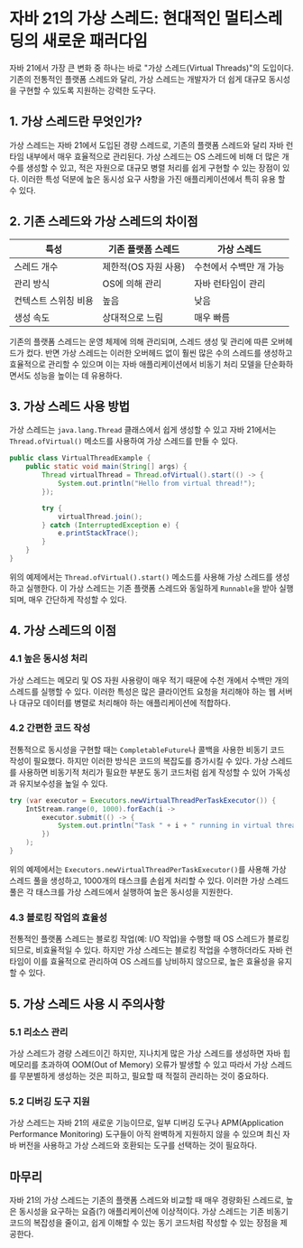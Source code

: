 # 자바 21의 가상 스레드: 현대적인 멀티스레딩의 새로운 패러다임

자바 21에서 가장 큰 변화 중 하나는 바로 "가상 스레드(Virtual Threads)"의 도입이다. 기존의 전통적인 플랫폼 스레드와 달리, 가상 스레드는 개발자가 더 쉽게 대규모 동시성을 구현할 수 있도록 지원하는 강력한 도구다.

## 1. 가상 스레드란 무엇인가?

가상 스레드는 자바 21에서 도입된 경량 스레드로, 기존의 플랫폼 스레드와 달리 자바 런타임 내부에서 매우 효율적으로 관리된다. 가상 스레드는 OS 스레드에 비해 더 많은 개수를 생성할 수 있고, 적은 자원으로 대규모 병렬 처리를 쉽게 구현할 수 있는 장점이 있다. 이러한 특성 덕분에 높은 동시성 요구 사항을 가진 애플리케이션에서 특히 유용 할 수 있다.

## 2. 기존 스레드와 가상 스레드의 차이점

| 특성                | 기존 플랫폼 스레드    | 가상 스레드          |
|---------------------|-----------------------|----------------------|
| 스레드 개수         | 제한적(OS 자원 사용)  | 수천에서 수백만 개 가능 |
| 관리 방식           | OS에 의해 관리        | 자바 런타임이 관리   |
| 컨텍스트 스위칭 비용 | 높음                 | 낮음                 |
| 생성 속도           | 상대적으로 느림       | 매우 빠름            |

기존의 플랫폼 스레드는 운영 체제에 의해 관리되며, 스레드 생성 및 관리에 따른 오버헤드가 컸다. 반면 가상 스레드는 이러한 오버헤드 없이 훨씬 많은 수의 스레드를 생성하고 효율적으로 관리할 수 있으며 이는 자바 애플리케이션에서 비동기 처리 모델을 단순화하면서도 성능을 높이는 데 유용하다.

## 3. 가상 스레드 사용 방법

가상 스레드는 `java.lang.Thread` 클래스에서 쉽게 생성할 수 있고 자바 21에서는 `Thread.ofVirtual()` 메소드를 사용하여 가상 스레드를 만들 수 있다.

```java
public class VirtualThreadExample {
    public static void main(String[] args) {
        Thread virtualThread = Thread.ofVirtual().start(() -> {
            System.out.println("Hello from virtual thread!");
        });

        try {
            virtualThread.join();
        } catch (InterruptedException e) {
            e.printStackTrace();
        }
    }
}
```
위의 예제에서는 `Thread.ofVirtual().start()` 메소드를 사용해 가상 스레드를 생성하고 실행한다. 이 가상 스레드는 기존 플랫폼 스레드와 동일하게 `Runnable`을 받아 실행되며, 매우 간단하게 작성할 수 있다.

## 4. 가상 스레드의 이점

### 4.1 높은 동시성 처리

가상 스레드는 메모리 및 OS 자원 사용량이 매우 적기 때문에 수천 개에서 수백만 개의 스레드를 실행할 수 있다. 이러한 특성은 많은 클라이언트 요청을 처리해야 하는 웹 서버나 대규모 데이터를 병렬로 처리해야 하는 애플리케이션에 적합하다.

### 4.2 간편한 코드 작성

전통적으로 동시성을 구현할 때는 `CompletableFuture`나 콜백을 사용한 비동기 코드 작성이 필요했다. 하지만 이러한 방식은 코드의 복잡도를 증가시킬 수 있다. 가상 스레드를 사용하면 비동기적 처리가 필요한 부분도 동기 코드처럼 쉽게 작성할 수 있어 가독성과 유지보수성을 높일 수 있다.

```java
try (var executor = Executors.newVirtualThreadPerTaskExecutor()) {
    IntStream.range(0, 1000).forEach(i ->
        executor.submit(() -> {
            System.out.println("Task " + i + " running in virtual thread");
        })
    );
}
```
위의 예제에서는 `Executors.newVirtualThreadPerTaskExecutor()`를 사용해 가상 스레드 풀을 생성하고, 1000개의 태스크를 손쉽게 처리할 수 있다. 이러한 가상 스레드 풀은 각 태스크를 가상 스레드에서 실행하여 높은 동시성을 지원한다.

### 4.3 블로킹 작업의 효율성

전통적인 플랫폼 스레드는 블로킹 작업(예: I/O 작업)을 수행할 때 OS 스레드가 블로킹되므로, 비효율적일 수 있다. 하지만 가상 스레드는 블로킹 작업을 수행하더라도 자바 런타임이 이를 효율적으로 관리하여 OS 스레드를 낭비하지 않으므로, 높은 효율성을 유지할 수 있다.

## 5. 가상 스레드 사용 시 주의사항

### 5.1 리소스 관리

가상 스레드가 경량 스레드이긴 하지만, 지나치게 많은 가상 스레드를 생성하면 자바 힙 메모리를 초과하여 OOM(Out of Memory) 오류가 발생할 수 있고 따라서 가상 스레드를 무분별하게 생성하는 것은 피하고, 필요할 때 적절히 관리하는 것이 중요하다.

### 5.2 디버깅 도구 지원

가상 스레드는 자바 21의 새로운 기능이므로, 일부 디버깅 도구나 APM(Application Performance Monitoring) 도구들이 아직 완벽하게 지원하지 않을 수 있으며 최신 자바 버전을 사용하고 가상 스레드와 호환되는 도구를 선택하는 것이 필요하다.

## 마무리

자바 21의 가상 스레드는 기존의 플랫폼 스레드와 비교할 때 매우 경량화된 스레드로, 높은 동시성을 요구하는 요즘(?) 애플리케이션에 이상적이다. 가상 스레드는 기존 비동기 코드의 복잡성을 줄이고, 쉽게 이해할 수 있는 동기 코드처럼 작성할 수 있는 장점을 제공한다.

